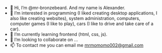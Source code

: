 - 👋 Hi, I’m @mr-bronzebeard. And my name is Alexander.
- 👀 I’m interested in programming (I liked creating desktop applications, I also like creating websites), system administration, computers, computer games (I like to play), cars (I like to drive and take care of a car).
- 🌱 I’m currently learning frontend (html, css, js).
- 💞️ I’m looking to collaborate on ...
- 📫 To contact me you can email me mrmomomo002@gmail.com
<!---
mr-bronzebeard/mr-bronzebeard is a ✨ special ✨ repository because its `README.md` (this file) appears on your GitHub profile.
You can click the Preview link to take a look at your changes.
--->
